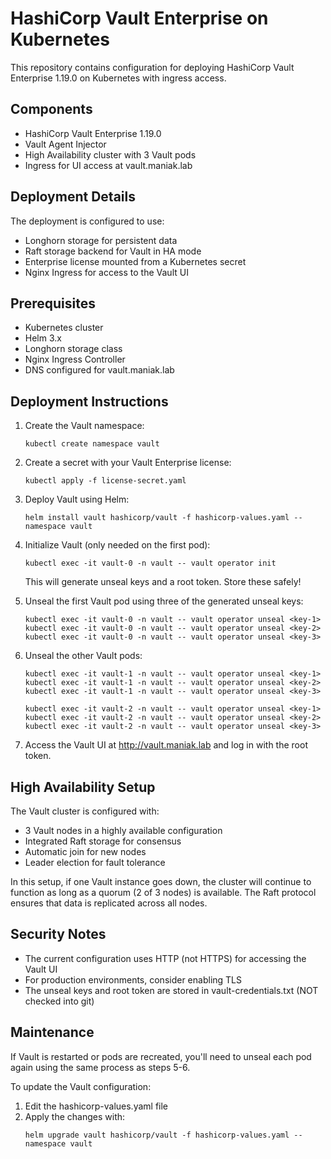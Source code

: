 # HashiCorp Vault Enterprise on Kubernetes

This repository contains configuration for deploying HashiCorp Vault Enterprise 1.19.0 on Kubernetes with ingress access.

## Components

- HashiCorp Vault Enterprise 1.19.0
- Vault Agent Injector 
- High Availability cluster with 3 Vault pods
- Ingress for UI access at vault.maniak.lab

## Deployment Details

The deployment is configured to use:
- Longhorn storage for persistent data
- Raft storage backend for Vault in HA mode
- Enterprise license mounted from a Kubernetes secret
- Nginx Ingress for access to the Vault UI

## Prerequisites

- Kubernetes cluster
- Helm 3.x
- Longhorn storage class
- Nginx Ingress Controller
- DNS configured for vault.maniak.lab

## Deployment Instructions

1. Create the Vault namespace:
   ```
   kubectl create namespace vault
   ```

2. Create a secret with your Vault Enterprise license:
   ```
   kubectl apply -f license-secret.yaml
   ```

3. Deploy Vault using Helm:
   ```
   helm install vault hashicorp/vault -f hashicorp-values.yaml --namespace vault
   ```

4. Initialize Vault (only needed on the first pod):
   ```
   kubectl exec -it vault-0 -n vault -- vault operator init
   ```
   This will generate unseal keys and a root token. Store these safely!

5. Unseal the first Vault pod using three of the generated unseal keys:
   ```
   kubectl exec -it vault-0 -n vault -- vault operator unseal <key-1>
   kubectl exec -it vault-0 -n vault -- vault operator unseal <key-2>
   kubectl exec -it vault-0 -n vault -- vault operator unseal <key-3>
   ```

6. Unseal the other Vault pods:
   ```
   kubectl exec -it vault-1 -n vault -- vault operator unseal <key-1>
   kubectl exec -it vault-1 -n vault -- vault operator unseal <key-2>
   kubectl exec -it vault-1 -n vault -- vault operator unseal <key-3>

   kubectl exec -it vault-2 -n vault -- vault operator unseal <key-1>
   kubectl exec -it vault-2 -n vault -- vault operator unseal <key-2>
   kubectl exec -it vault-2 -n vault -- vault operator unseal <key-3>
   ```

7. Access the Vault UI at http://vault.maniak.lab and log in with the root token.

## High Availability Setup

The Vault cluster is configured with:
- 3 Vault nodes in a highly available configuration
- Integrated Raft storage for consensus
- Automatic join for new nodes
- Leader election for fault tolerance

In this setup, if one Vault instance goes down, the cluster will continue to function as long as a quorum (2 of 3 nodes) is available. The Raft protocol ensures that data is replicated across all nodes.

## Security Notes

- The current configuration uses HTTP (not HTTPS) for accessing the Vault UI
- For production environments, consider enabling TLS
- The unseal keys and root token are stored in vault-credentials.txt (NOT checked into git)

## Maintenance

If Vault is restarted or pods are recreated, you'll need to unseal each pod again using the same process as steps 5-6.

To update the Vault configuration:
1. Edit the hashicorp-values.yaml file 
2. Apply the changes with:
   ```
   helm upgrade vault hashicorp/vault -f hashicorp-values.yaml --namespace vault
   ```